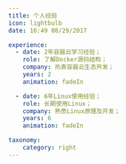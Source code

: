 ```yaml
---
title: 个人经验
icon: lightbulb
date: 16:49 08/29/2017

experience:
  - date: 2年容器云学习经验；
    role: 了解Docker源码结构；
    company: 热衷容器云生态开发；
    years: 2
    animation: fadeIn

  - date: 6年Linux使用经验；
    role: 长期使用Linux；
    company: 熟悉Linux原理及开发；
    years: 6
    animation: fadeIn

taxonomy:
    category: right
---
```


